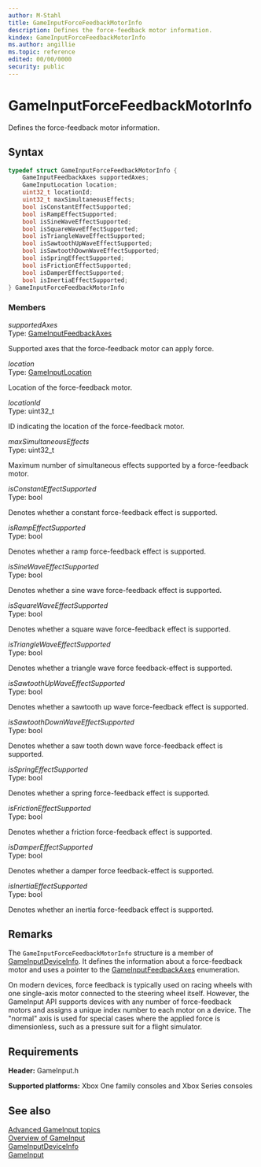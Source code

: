 ```yaml
---
author: M-Stahl
title: GameInputForceFeedbackMotorInfo
description: Defines the force-feedback motor information.
kindex: GameInputForceFeedbackMotorInfo
ms.author: angillie
ms.topic: reference
edited: 00/00/0000
security: public
---
```


# GameInputForceFeedbackMotorInfo  

Defines the force-feedback motor information.  

## Syntax  
  
```cpp
typedef struct GameInputForceFeedbackMotorInfo {  
    GameInputFeedbackAxes supportedAxes;  
    GameInputLocation location;  
    uint32_t locationId;  
    uint32_t maxSimultaneousEffects;  
    bool isConstantEffectSupported;  
    bool isRampEffectSupported;  
    bool isSineWaveEffectSupported;  
    bool isSquareWaveEffectSupported;  
    bool isTriangleWaveEffectSupported;  
    bool isSawtoothUpWaveEffectSupported;  
    bool isSawtoothDownWaveEffectSupported;  
    bool isSpringEffectSupported;  
    bool isFrictionEffectSupported;  
    bool isDamperEffectSupported;  
    bool isInertiaEffectSupported;  
} GameInputForceFeedbackMotorInfo  
```
  
### Members  
  
*supportedAxes*  
Type: [GameInputFeedbackAxes](../enums/gameinputfeedbackaxes.md)  
  
Supported axes that the force-feedback motor can apply force.  
  
*location*  
Type: [GameInputLocation](../enums/gameinputlocation.md)  
  
Location of the force-feedback motor.  
  
*locationId*  
Type: uint32_t  
  
ID indicating the location of the force-feedback motor.  
  
*maxSimultaneousEffects*  
Type: uint32_t  
  
Maximum number of simultaneous effects supported by a force-feedback motor.  
  
*isConstantEffectSupported*  
Type: bool  
  
Denotes whether a constant force-feedback effect is supported.  
  
*isRampEffectSupported*  
Type: bool  
  
Denotes whether a ramp force-feedback effect is supported.  
  
*isSineWaveEffectSupported*  
Type: bool  
  
Denotes whether a sine wave force-feedback effect is supported.  
  
*isSquareWaveEffectSupported*  
Type: bool  
  
Denotes whether a square wave force-feedback effect is supported.  
  
*isTriangleWaveEffectSupported*  
Type: bool  
  
Denotes whether a triangle wave force feedback-effect is supported.  
  
*isSawtoothUpWaveEffectSupported*  
Type: bool  
  
Denotes whether a sawtooth up wave force-feedback effect is supported.  
  
*isSawtoothDownWaveEffectSupported*  
Type: bool  
  
Denotes whether a saw tooth down wave force-feedback effect is supported.  
  
*isSpringEffectSupported*  
Type: bool  
  
Denotes whether a spring force-feedback effect is supported.  
  
*isFrictionEffectSupported*  
Type: bool  
  
Denotes whether a friction force-feedback effect is supported.  
  
*isDamperEffectSupported*  
Type: bool  
  
Denotes whether a damper force feedback-effect is supported.  
  
*isInertiaEffectSupported*  
Type: bool  
  
Denotes whether an inertia force-feedback effect is supported.  
  
## Remarks  

The ``GameInputForceFeedbackMotorInfo`` structure is a member of [GameInputDeviceInfo](gameinputdeviceinfo.md). It defines the information about a force-feedback motor and uses a pointer to the [GameInputFeedbackAxes](../enums/gameinputfeedbackaxes.md) enumeration.

On modern devices, force feedback is typically used on racing wheels with one single-axis motor connected to the steering wheel itself. However, the GameInput API supports devices with any number of force-feedback motors and assigns a unique index number to each motor on a device. The "normal" axis is used for special cases where the applied force is dimensionless, such as a pressure suit for a flight simulator. 
  
## Requirements  
  
**Header:** GameInput.h
  
**Supported platforms:** Xbox One family consoles and Xbox Series consoles  
  
## See also 
 
[Advanced GameInput topics](../../../../input/advanced/input-advanced-topics.md)  
[Overview of GameInput](../../../../input/overviews/input-overview.md)   
[GameInputDeviceInfo](gameinputdeviceinfo.md)  
[GameInput](../gameinput_members.md) 
  